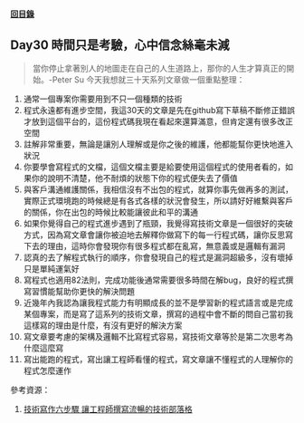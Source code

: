 #### [回目錄](../README.md)
## Day30 時間只是考驗，心中信念絲毫未減
>當你停止拿著別人的地圖走在自己的人生道路上，那你的人生才算真正的開始。-Peter Su
今天我想就三十天系列文章做一個重點整理：
1. 通常一個專案你需要用到不只一個種類的技術
2. 程式永遠都有進步空間，我這30天的文章是先在github寫下草稿不斷修正錯誤才放到這個平台的，這份程式碼我現在看起來還算滿意，但肯定還有很多改正空間
3. 註解非常重要，無論是讓別人理解或是你之後的維護，他都能幫你更快地進入狀況
4. 你要學會寫程式的文檔，這個文檔主要是給要使用這個程式的使用者看的，如果你的說明不清楚，他不耐煩的狀態下你的程式便失去了價值
5. 與客戶溝通維護關係，我相信沒有不出包的程式，就算你事先做再多的測試，實際正式環境跑的時候總是有各式各樣的狀況會發生，所以請好好維繫與客戶的關係，你在出包的時候比較能讓彼此和平的溝通
6. 如果你覺得自己的程式進步遇到了瓶頸，我覺得寫技術文章是一個很好的突破方式，因為寫文章會讓你被迫地去解釋你做寫下的每一行程式碼，讓你反思寫下去的理由，這時你會發現你有很多程式都在亂寫，無意義或是邏輯有漏洞
7. 認真的去了解程式執行的順序，你會發現自己的程式是漏洞超級多，沒有壞掉只是單純運氣好
8. 寫程式也適用82法則，完成功能後通常需要很多時間在解bug，良好的程式撰寫習慣能幫助你更快的解決問題
9. 近幾年內我認為讓我程式能力有明顯成長的並不是學習新的程式語言或是完成某個專案，而是寫了這系列的技術文章，撰寫的過程中會不斷的問自己當初我這樣寫的理由是什麼，有沒有更好的解決方案  
10. 寫文章要考慮的架構及邏輯不比寫程式容易，寫技術文章等於是第二次思考為什麼這麼寫
11. 寫出能跑的程式，寫出讓工程師看懂的程式，寫文章讓不懂程式的人理解你的程式怎麼運作


參考資源：
1. [技術寫作六步驟 讓工程師撰寫流暢的技術部落格](https://tw.alphacamp.co/blog/2018-06-14-18352)